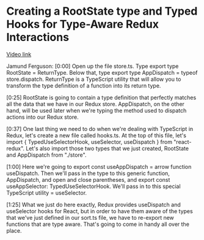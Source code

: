 # Creating a RootState type and Typed Hooks for Type-Aware Redux Interactions

[Video link](https://www.egghead.io/lessons/react-creating-a-rootstate-type-and-typed-hooks-for-type-aware-redux-interactions?pl=modern-redux-with-redux-toolkit-rtk-and-typescript-64f243c8)

Jamund Ferguson: [0:00] Open up the file store.ts. Type export type RootState = ReturnType<typeof store.getState>. Below that, type export type AppDispatch = typeof store.dispatch. ReturnType is a TypeScript utility that will allow you to transform the type definition of a function into its return type.

[0:25] RootState is going to contain a type definition that perfectly matches all the data that we have in our Redux store. AppDispatch, on the other hand, will be used later when we're typing the method used to dispatch actions into our Redux store.

[0:37] One last thing we need to do when we're dealing with TypeScript in Redux, let's create a new file called hooks.ts. At the top of this file, let's import { TypedUseSelectorHook, useSelector, useDispatch } from "react-redux". Let's also import those two types that we just created, RootState and AppDispatch from "./store".

[1:00] Here we're going to export const useAppDispatch = arrow function useDispatch. Then we'll pass in the type to this generic function, AppDispatch, and open and close parentheses, and export const useAppSelector: TypedUseSelectorHook. We'll pass in to this special TypeScript utility <rootState> = useSelector.

[1:25] What we just do here exactly, Redux provides useDispatch and useSelector hooks for React, but in order to have them aware of the types that we've just defined in our sort.ts file, we have to re-export new functions that are type aware. That's going to come in handy all over the place.
